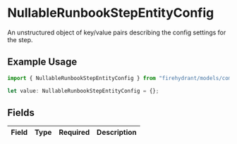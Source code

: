 # NullableRunbookStepEntityConfig

An unstructured object of key/value pairs describing the config settings for the step.

## Example Usage

```typescript
import { NullableRunbookStepEntityConfig } from "firehydrant/models/components";

let value: NullableRunbookStepEntityConfig = {};
```

## Fields

| Field       | Type        | Required    | Description |
| ----------- | ----------- | ----------- | ----------- |